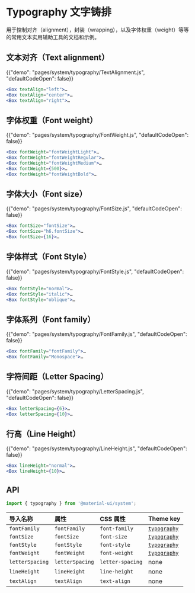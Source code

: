 # Typography 文字铸排

<p class="description">用于控制对齐（alignment），封装（wrapping），以及字体权重（weight）等等的常用文本实用辅助工具的文档和示例。</p>

## 文本对齐（Text alignment）

{{"demo": "pages/system/typography/TextAlignment.js", "defaultCodeOpen": false}}

```jsx
<Box textAlign="left">…
<Box textAlign="center">…
<Box textAlign="right">…
```

## 字体权重（Font weight）

{{"demo": "pages/system/typography/FontWeight.js", "defaultCodeOpen": false}}

```jsx
<Box fontWeight="fontWeightLight">…
<Box fontWeight="fontWeightRegular">…
<Box fontWeight="fontWeightMedium">…
<Box fontWeight={500}>…
<Box fontWeight="fontWeightBold">…
```

## 字体大小（Font size）

{{"demo": "pages/system/typography/FontSize.js", "defaultCodeOpen": false}}

```jsx
<Box fontSize="fontSize">…
<Box fontSize="h6.fontSize">…
<Box fontSize={16}>…
```

## 字体样式（Font Style）

{{"demo": "pages/system/typography/FontStyle.js", "defaultCodeOpen": false}}

```jsx
<Box fontStyle="normal">…
<Box fontStyle="italic">…
<Box fontStyle="oblique">…
```

## 字体系列（Font family）

{{"demo": "pages/system/typography/FontFamily.js", "defaultCodeOpen": false}}

```jsx
<Box fontFamily="fontFamily">…
<Box fontFamily="Monospace">…
```

## 字符间距（Letter Spacing）

{{"demo": "pages/system/typography/LetterSpacing.js", "defaultCodeOpen": false}}

```jsx
<Box letterSpacing={6}>…
<Box letterSpacing={10}>…
```

## 行高（Line Height）

{{"demo": "pages/system/typography/LineHeight.js", "defaultCodeOpen": false}}

```jsx
<Box lineHeight="normal">…
<Box lineHeight={10}>…
```

## API

```js
import { typography } from '@material-ui/system';
```

| 导入名称            | 属性              | CSS 属性           | Theme key                                                              |
|:--------------- |:--------------- |:---------------- |:---------------------------------------------------------------------- |
| `fontFamily`    | `fontFamily`    | `font-family`    | [`typography`](/customization/default-theme/?expand-path=$.typography) |
| `fontSize`      | `fontSize`      | `font-size`      | [`typography`](/customization/default-theme/?expand-path=$.typography) |
| `fontStyle`     | `fontStyle`     | `font-style`     | [`typography`](/customization/default-theme/?expand-path=$.typography) |
| `fontWeight`    | `fontWeight`    | `font-weight`    | [`typography`](/customization/default-theme/?expand-path=$.typography) |
| `letterSpacing` | `letterSpacing` | `letter-spacing` | none                                                                   |
| `lineHeight`    | `lineHeight`    | `line-height`    | none                                                                   |
| `textAlign`     | `textAlign`     | `text-align`     | none                                                                   |